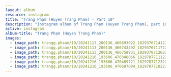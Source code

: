 ```yaml
---
layout: album
resource: instagram
title: "Trang Phạm (Huyen Trang Pham) - Part 10"
description: "Instagram album of Trang Phạm (Huyen Trang Pham), part 10."
active: instagram
album-title: "Trang Phạm (Huyen Trang Pham)"
images:
  - image_path: trangg.phaam/10/20241113_200136_466693022_18293707141225020_4477478747393285793_n.jpg
  - image_path: trangg.phaam/10/20241113_200136_466743492_18293707117225020_7500679955717612256_n.jpg
  - image_path: trangg.phaam/10/20241113_200136_466758831_18293707126225020_2148936676350330030_n.jpg
  - image_path: trangg.phaam/10/20241216_193606_470348066_18297877111225020_1799994143865604634_n.jpg
  - image_path: trangg.phaam/10/20241216_193606_470489721_18297877123225020_5090639450739937485_n.jpg
  - image_path: trangg.phaam/10/20241216_193606_470687084_18297877102225020_3759881721575659650_n.jpg
---
```

